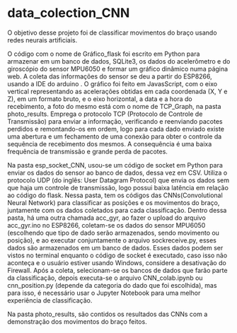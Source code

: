 # data_colection_CNN
O objetivo desse projeto foi de classificar movimentos do braço usando redes neurais artificiais.

O código com o nome de Gráfico_flask foi escrito em Python para armazenar em um banco de dados, SQLite3, os dados do acelerômetro e do giroscópio do sensor MPU6050 e formar um gráfico dinâmico numa página web. A coleta das informações do sensor se deu a partir do ESP8266, usando a IDE do arduino . O gráfico foi feito em JavasScript, com o eixo vertical representando as acelerações obtidas em cada coordenada (X, Y e Z), em um formato bruto, e o eixo horizontal, a data e a hora do recebimento, a foto do mesmo está com o nome de TCP_Graph, na pasta photo_results. Emprega o protocolo TCP (Protocolo de Controle de Transmissão) para enviar a informação, verificando e reenviando pacotes perdidos e remontando-os em ordem, logo para cada dado enviado existe uma abertura e um fechamento de uma conexão para obter o controle da sequência de recebimento dos mesmos. A consequência é uma baixa frequência de transmissão e grande perda de pacotes.

Na pasta esp_socket_CNN, usou-se um código de socket em Python para enviar os dados do sensor ao banco de dados, dessa vez em CSV. Utiliza o protocolo UDP (do inglês: User Datagram Protocol) que envia os dados sem que haja um controle de transmissão, logo possui baixa latência em relação ao código do flask. Nessa pasta, tem os códigos das CNNs(Convolutional Neural Network) para classificar as posições e os movimentos do braço, juntamente com os dados coletados para cada classificação.
Dentro dessa pasta, há uma outra chamada acc_gyr, ao fazer o upload do arquivo acc_gyr.ino no ESP8266, coletam-se os dados do sensor MPU6050 (escolhendo que tipo de dado serão armazenados, sendo movimento ou posição), e ao executar conjuntamente o arquivo sockreceive.py, esses dados são armazenados em um banco de dados. Esses dados podem ser vistos no terminal enquanto o código de socket é executado, caso isso não aconteça e o usuário estiver usando Windows, considere a desativação do Firewall.
Após a coleta, selecionam-se os bancos de dados que farão parte da classificação, depois executa-se o arquivo CNN_colab.ipynb ou cnn_position.py (depende da categoria do dado que foi escolhida), mas para isso, é necessário usar o Jupyter Notebook para uma melhor experiência de classificação.

Na pasta photo_results, são contidos os resultados das CNNs com a demonstração dos movimentos do braço feitos.

